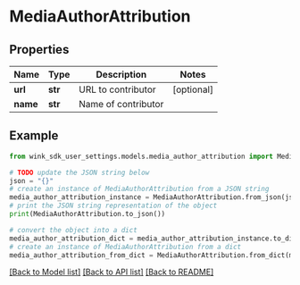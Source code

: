 # MediaAuthorAttribution


## Properties

Name | Type | Description | Notes
------------ | ------------- | ------------- | -------------
**url** | **str** | URL to contributor | [optional] 
**name** | **str** | Name of contributor | 

## Example

```python
from wink_sdk_user_settings.models.media_author_attribution import MediaAuthorAttribution

# TODO update the JSON string below
json = "{}"
# create an instance of MediaAuthorAttribution from a JSON string
media_author_attribution_instance = MediaAuthorAttribution.from_json(json)
# print the JSON string representation of the object
print(MediaAuthorAttribution.to_json())

# convert the object into a dict
media_author_attribution_dict = media_author_attribution_instance.to_dict()
# create an instance of MediaAuthorAttribution from a dict
media_author_attribution_from_dict = MediaAuthorAttribution.from_dict(media_author_attribution_dict)
```
[[Back to Model list]](../README.md#documentation-for-models) [[Back to API list]](../README.md#documentation-for-api-endpoints) [[Back to README]](../README.md)


